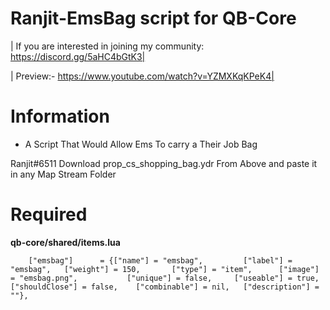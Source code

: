 # Ranjit-EmsBag script for QB-Core

| If you are interested in joining my community: https://discord.gg/5aHC4bGtK3|

| Preview:- https://www.youtube.com/watch?v=YZMXKqKPeK4|
# Information
* A Script That Would Allow Ems To carry a Their Job Bag   

Ranjit#6511
Download prop_cs_shopping_bag.ydr From Above and paste it in any Map Stream Folder

# Required
**qb-core/shared/items.lua**
```
	["emsbag"]   	= {["name"] = "emsbag", 		["label"] = "emsbag", 	["weight"] = 150, 		["type"] = "item", 		["image"] = "emsbag.png", 			["unique"] = false,   	["useable"] = true,    ["shouldClose"] = false,    ["combinable"] = nil,   ["description"] = ""},

```
